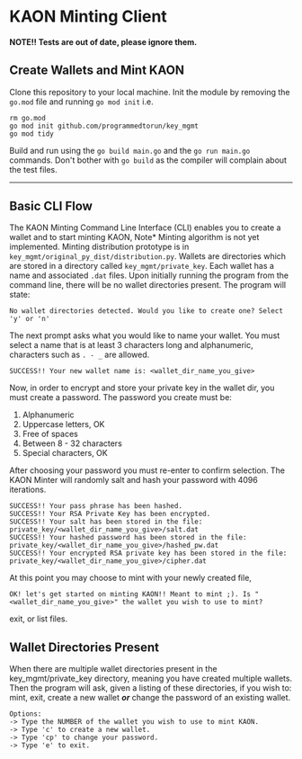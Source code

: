 # KAON Minting Client


#### NOTE!! Tests are out of date, please ignore them.


Create Wallets and Mint KAON
----------------------------


Clone this repository to your local machine. Init the module by removing the `go.mod` file
and running `go mod init` i.e.


```
rm go.mod
go mod init github.com/programmedtorun/key_mgmt
go mod tidy
```


Build and run using the `go build main.go` 
and the `go run main.go` commands. Don't bother with `go build` as the compiler will complain
about the test files. 


----


Basic CLI Flow
--------------


The KAON Minting Command Line Interface (CLI) enables you to create a wallet and to start
minting KAON, Note* Minting algorithm is not yet implemented. Minting distribution
prototype is in `key_mgmt/original_py_dist/distribution.py`. Wallets are directories which 
are stored in a directory called `key_mgmt/private_key`. Each wallet has a name and 
associated `.dat` files. Upon initially running the program from the command line, 
there will be no wallet directories present. The program will state:


```
No wallet directories detected. Would you like to create one? Select 'y' or 'n'
```


The next prompt asks what you would like to name your wallet. You
must select a name that is at least 3 characters long and alphanumeric, characters
such as `. - _` are allowed. 


```
SUCCESS!! Your new wallet name is: <wallet_dir_name_you_give>
```


Now, in order to encrypt and store your private key in the wallet dir, you must 
create a password. The password you create must be:


1. Alphanumeric
2. Uppercase letters, OK
3. Free of spaces
4. Between 8 - 32 characters
5. Special characters, OK


After choosing your password you must re-enter to confirm selection. The KAON
Minter will randomly salt and hash your password with 4096 iterations. 


```
SUCCESS!! Your pass phrase has been hashed.
SUCCESS!! Your RSA Private Key has been encrypted.
SUCCESS!! Your salt has been stored in the file: private_key/<wallet_dir_name_you_give>/salt.dat
SUCCESS!! Your hashed password has been stored in the file: private_key/<wallet_dir_name_you_give>/hashed_pw.dat
SUCCESS!! Your encrypted RSA private key has been stored in the file: private_key/<wallet_dir_name_you_give>/cipher.dat
```


At this point you may choose to mint with your newly created file, 

```
OK! let's get started on minting KAON!! Meant to mint ;). Is "<wallet_dir_name_you_give>" the wallet you wish to use to mint?
``` 
exit, or list files. 


Wallet Directories Present
-------------------------


When there are multiple wallet directories present in the key_mgmt/private_key directory, 
meaning you have created multiple wallets. Then the program will ask, given a listing of 
these directories, if you wish to: mint, exit, create a new wallet **_or_** change the password
of an existing wallet.  


```
Options:
-> Type the NUMBER of the wallet you wish to use to mint KAON.
-> Type 'c' to create a new wallet.
-> Type 'cp' to change your password.
-> Type 'e' to exit.
```
